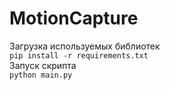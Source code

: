 # MotionCapture
Загрузка используемых библиотек  
```pip install -r requirements.txt```  
Запуск скрипта  
```python main.py```

